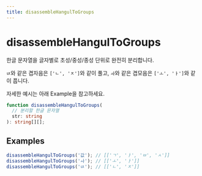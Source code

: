 ```yaml
---
title: disassembleHangulToGroups
---
```


# disassembleHangulToGroups

한글 문자열을 글자별로 초성/중성/종성 단위로 완전히 분리합니다.

`ㄵ`와 같은 겹자음은 `['ㄴ', 'ㅈ']`와 같이 풀고, `ㅘ`와 같은 겹모음은 `['ㅗ', 'ㅏ']`와 같이 풉니다.

자세한 예시는 아래 Example을 참고하세요.

```typescript
function disassembleHangulToGroups(
  // 분리할 한글 문자열
  str: string
): string[][];
```

## Examples

```typescript
disassembleHangulToGroups('값'); // [['ㄱ', 'ㅏ', 'ㅂ', 'ㅅ']]
disassembleHangulToGroups('ㅘ'); // [['ㅗ', 'ㅏ']]
disassembleHangulToGroups('ㄵ'); // [['ㄴ', 'ㅈ']]
```
